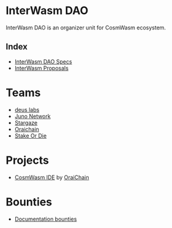# InterWasm DAO

InterWasm DAO is an organizer unit for CosmWasm ecosystem.

## Index

- [InterWasm DAO Specs](SPEC.md)
- [InterWasm Proposals](IWPs)

# Teams

- [deus labs](https://deuslabs.fi)
- [Juno Network](https://www.junonetwork.io/)
- [Stargaze](https://stargaze.zone)
- [Oraichain](https://orai.io)
- [Stake Or Die](https://stakeordie.com)

# Projects

- [CosmWasm IDE](https://github.com/InterWasm/DAO/tree/main/projects/CosmWasm%20IDE) by [OraiChain](https://orai.io/)

# Bounties

- [Documentation bounties](https://github.com/InterWasm/DAO/tree/main/projects/Documentation)

